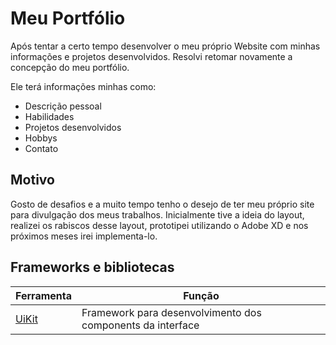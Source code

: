 # Meu Portfólio

Após tentar a certo tempo desenvolver o meu próprio Website com minhas informações e projetos desenvolvidos. Resolvi retomar novamente a concepção do meu portfólio. 

Ele terá informações minhas como:

* Descrição pessoal
* Habilidades
* Projetos desenvolvidos
* Hobbys
* Contato

## Motivo

Gosto de desafios e a muito tempo tenho o desejo de ter meu próprio site para divulgação dos meus trabalhos. Inicialmente tive a ideia do layout, realizei os rabiscos desse layout, prototipei utilizando o Adobe XD e nos próximos meses irei implementa-lo.

## Frameworks e bibliotecas

Ferramenta | Função
------------ | -------------
[UiKit](https://getuikit.com/) | Framework para desenvolvimento dos components da interface
